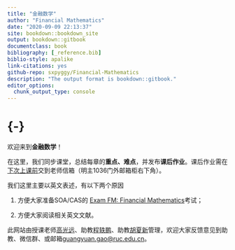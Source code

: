 ```yaml
--- 
title: "金融数学"
author: "Financial Mathematics"
date: "2020-09-09 22:13:37"
site: bookdown::bookdown_site
output: bookdown::gitbook
documentclass: book
bibliography: [_reference.bib]
biblio-style: apalike
link-citations: yes
github-repo: sxpyggy/Financial-Mathematics
description: "The output format is bookdown::gitbook."
editor_options: 
  chunk_output_type: console
---
```


# {-}

欢迎来到**金融数学**！

在这里，我们同步课堂，总结每章的**重点、难点**，并发布**课后作业**。课后作业需在<u>下次上课前</u>交到老师信箱（明主1036门外邮箱柜右下角）。

我们这里主要以英文表述，有以下两个原因

1. 方便大家准备SOA/CAS的 [Exam FM: Financial Mathematics](https://www.soa.org/education/exam-req/edu-exam-fm-detail/)考试；

2. 方便大家阅读相关英文文献。

此网站由授课老师<u>高光远</u>、助教<u>程轶鹏</u>、助教<u>胡夏新</u>管理，欢迎大家反馈意见到助教、微信群、或邮箱<guangyuan.gao@ruc.edu.cn>。

